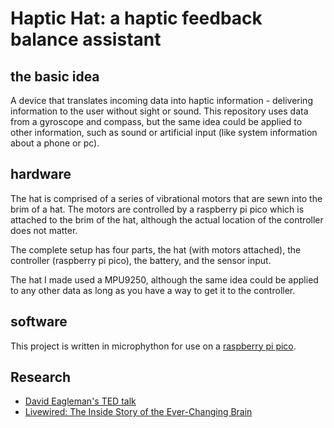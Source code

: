 # Haptic Hat: a haptic feedback balance assistant

## the basic idea

A device that translates incoming data into haptic information - delivering information to the user without sight or sound.
This repository uses data from a gyroscope and compass, but the same idea could be applied to other information, such as sound or artificial input (like system information about a phone or pc).

## hardware

The hat is comprised of a series of vibrational motors that are sewn into the brim of a hat. The motors are controlled by a raspberry pi pico which is attached to the brim of the hat, although the actual location of the controller does not matter.

The complete setup has four parts, the hat (with motors attached), the controller (raspberry pi pico), the battery, and the sensor input.

The hat I made used a MPU9250, although the same idea could be applied to any other data as long as you have a way to get it to the controller.

## software

This project is written in microphython for use on a [raspberry pi pico](https://www.raspberrypi.com/documentation/microcontrollers/raspberry-pi-pico.html).

## Research
 - [David Eagleman's TED talk](https://www.ted.com/talks/david_eagleman_can_we_create_new_senses_for_humans)
 - [Livewired: The Inside Story of the Ever-Changing Brain](https://en.wikipedia.org/wiki/Livewired_(book))
